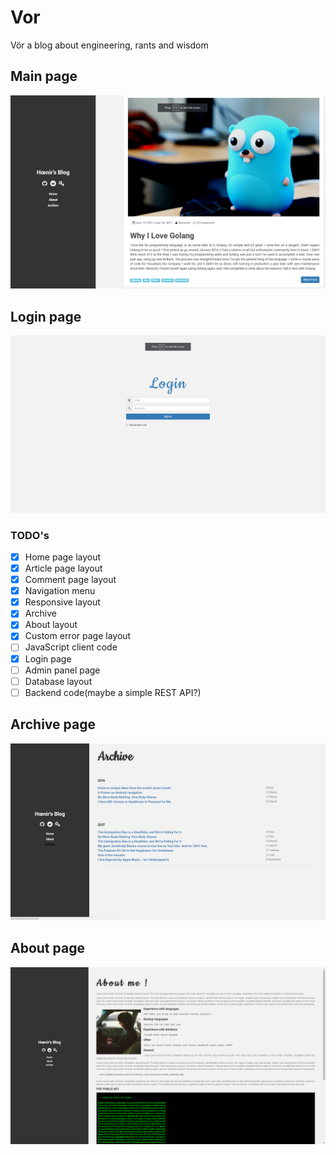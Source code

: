 # Vor

 Vör a blog about engineering, rants and wisdom

## Main page

![main-page](doc/main-page.png)

## Login page

![login-page](doc/login-page.png)

### TODO's

- [x] Home page layout
- [x] Article page layout
- [X] Comment page layout
- [x] Navigation menu
- [x] Responsive layout
- [x] Archive 
- [x] About layout
- [x] Custom error page layout
- [ ] JavaScript client code
- [x] Login page
- [ ] Admin panel page
- [ ] Database layout
- [ ] Backend code(maybe a simple REST API?)

## Archive page

![archive-page](doc/archive-page.png)

## About page
![about-page](doc/about-page.png)